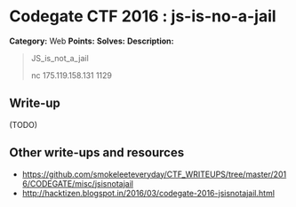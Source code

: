 # Codegate CTF 2016 : js-is-no-a-jail

**Category:** Web
**Points:** 
**Solves:** 
**Description:**

> JS_is_not_a_jail
> 
> nc 175.119.158.131 1129
> 


## Write-up

(TODO)

## Other write-ups and resources

* <https://github.com/smokeleeteveryday/CTF_WRITEUPS/tree/master/2016/CODEGATE/misc/jsisnotajail> 
* <http://hacktizen.blogspot.in/2016/03/codegate-2016-jsisnotajail.html>
